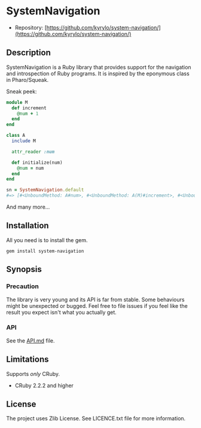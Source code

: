 SystemNavigation
==

* Repository: [https://github.com/kyrylo/system-navigation/](https://github.com/kyrylo/system-navigation/)

Description
-----------

SystemNavigation is a Ruby library that provides support for the navigation and
introspection of Ruby programs. It is inspired by the eponymous class in
Pharo/Squeak.

Sneak peek:

```ruby
module M
  def increment
    @num + 1
  end
end

class A
  include M

  attr_reader :num

  def initialize(num)
    @num = num
  end
end

sn = SystemNavigation.default
#=> [#<UnboundMethod: A#num>, #<UnboundMethod: A(M)#increment>, #<UnboundMethod: A#initialize>]
```

And many more...

Installation
------------

All you need is to install the gem.

    gem install system-navigation

Synopsis
---

### Precaution

The library is very young and its API is far from stable. Some behaviours
might be unexpected or bugged. Feel free to file issues if you feel like the
result you expect isn't what you actually get.

### API

See the [API.md](/doc/API.md) file.

Limitations
-----------

Supports *only* CRuby.

* CRuby 2.2.2 and higher

License
-------

The project uses Zlib License. See LICENCE.txt file for more information.
